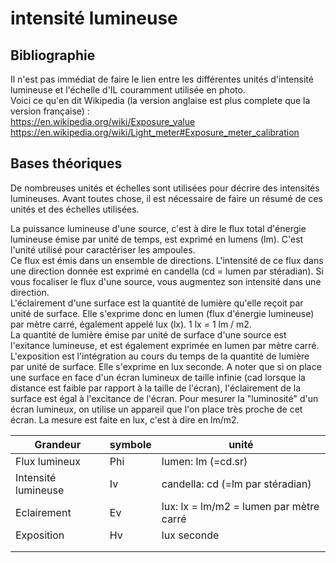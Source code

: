 # intensité lumineuse

## Bibliographie
Il n'est pas immédiat de faire le lien entre les différentes unités d'intensité lumineuse et l'échelle d'IL couramment utilisée en photo.  
Voici ce qu'en dit Wikipedia (la version anglaise est plus complete que la version française) :  
https://en.wikipedia.org/wiki/Exposure_value  
https://en.wikipedia.org/wiki/Light_meter#Exposure_meter_calibration

## Bases théoriques  

De nombreuses unités et échelles sont utilisées pour décrire des intensités lumineuses. Avant toutes chose, il est nécessaire de faire un résumé de ces unités et des échelles utilisées.  

La puissance lumineuse d'une source, c'est à dire le flux total d'énergie lumineuse émise par unité de temps, est exprimé en lumens (lm). C'est l'unité utilisé pour caractériser les ampoules.  
Ce flux est émis dans un ensemble de directions. L'intensité de ce flux dans une direction donnée est exprimé en candella (cd = lumen par stéradian). Si vous focaliser le flux d'une source, vous augmentez son intensité dans une direction.  
L'éclairement d'une surface est la quantité de lumière qu'elle reçoit par unité de surface. Elle s'exprime donc en lumen (flux d'énergie lumineuse) par mètre carré, également appelé lux (lx). 1 lx = 1 lm / m2.  
La quantité de lumière émise par unité de surface d'une source est l'exitance lumineuse, et est également exprimée en lumen par mètre carré.  
L'exposition est l'intégration au cours du temps de la quantité de lumière par unité de surface. Elle s'exprime en lux seconde.
A noter que si on place une surface en face d'un écran lumineux de taille infinie (cad lorsque la distance est faible par rapport à la taille de l'écran), l'éclairement de la surface est égal à l'excitance de l'écran.
Pour mesurer la "luminosité" d'un écran lumineux, on utilise un appareil que l'on place très proche de cet écran. La mesure est faite en lux, c'est à dire en lm/m2.

|Grandeur | symbole | unité |
|- | - | - |
| Flux lumineux | Phi | lumen: lm (=cd.sr)|
| Intensité  lumineuse| Iv | candella: cd (=lm par stéradian)|
| Eclairement | Ev | lux: lx = lm/m2 = lumen par mètre carré |
| Exposition | Hv | lux seconde|
| | | |
| | | |


